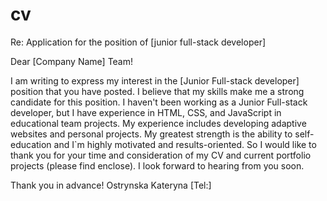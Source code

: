 # cv

Re: Application for the position of [junior full-stack developer] 

Dear [Company Name] Team!

I am writing to express my interest in the [Junior Full-stack developer] position that you have posted. I believe that my skills make me a strong candidate for this position.
I haven't been working as a Junior Full-stack developer, but I have experience in HTML, CSS, and JavaScript in educational team projects. My experience includes developing adaptive websites and personal projects.
My greatest strength is the ability to self-education and I`m highly motivated and results-oriented. So I would like to thank you for your time and consideration of my CV and current portfolio projects (please find enclose). 
I look forward to hearing from you soon. 

Thank you in advance!
Ostrynska Kateryna
[Tel:]
